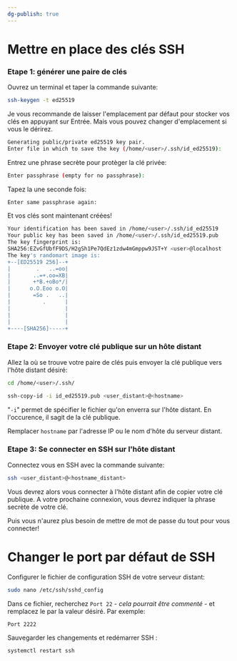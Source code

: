 ```yaml
---
dg-publish: true
---
```


# Mettre en place des clés SSH

### Etape 1: générer une paire de clés

Ouvrez un terminal et taper la commande suivante:

```bash
ssh-keygen -t ed25519
```

 Je vous recommande de laisser l'emplacement par défaut pour stocker vos clés en appuyant sur Entrée. Mais vous pouvez changer d'emplacement si vous le dérirez.

```bash
Generating public/private ed25519 key pair.
Enter file in which to save the key (/home/<user>/.ssh/id_ed25519):
```

Entrez une phrase secrète pour protèger la clé privée:

```bash
Enter passphrase (empty for no passphrase):
```

Tapez la une seconde fois:

```bash
Enter same passphrase again:
```

Et vos clés sont maintenant créées!

```bash
Your identification has been saved in /home/<user>/.ssh/id_ed25519
Your public key has been saved in /home/<user>/.ssh/id_ed25519.pub
The key fingerprint is:
SHA256:EZvGfUbfF9DS/H2gSh1Pe7QdEz1zdw4mGmppw9JST+Y <user>@localhost
The key's randomart image is:
+--[ED25519 256]--+
|        .   ..=oo|
|       ..=+.oo=XB|
|       +*B.+oBo*/|
|      o.O.Eoo o.O|
|       =So .   ..|
|          .      |
|                 |
|                 |
|                 |
+----[SHA256]-----+

```

### Etape 2: Envoyer votre clé publique sur un hôte distant

Allez la où se trouve votre paire de clés puis envoyer la clé publique vers l'hôte distant désiré:

```bash
cd /home/<user>/.ssh/

ssh-copy-id -i id_ed25519.pub <user_distant>@<hostname>
```

"`-i`" permet de spécifier le fichier qu'on enverra sur l'hôte distant. En l'occurence, il sagit de la clé publique.

Remplacer `hostname` par l'adresse IP ou le nom d'hôte du serveur distant.

### Etape 3: Se connecter en SSH sur l'hôte distant

Connectez vous en SSH avec la commande suivante:

```bash
ssh <user_distant>@<hostname_distant>
```

Vous devrez alors vous connecter à l'hôte distant afin de copier votre clé publique. A votre prochaine connexion, vous devrez indiquer la phrase secrète  de votre clé. 

Puis vous n'aurez plus besoin de mettre de mot de passe du tout pour vous connecter!

# Changer le port par défaut de SSH

Configurer le fichier de configuration SSH de votre serveur distant:

```bash
sudo nano /etc/ssh/sshd_config
```

Dans ce fichier, recherchez  `Port 22` - *cela pourrait être commenté* - et remplacez le par la valeur désiré. Par exemple:

```bash
Port 2222
```


Sauvegarder les changements et redémarrer SSH :

```bash
systemctl restart ssh
```